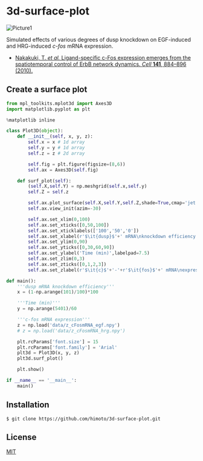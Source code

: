 # 3d-surface-plot

![Picture1](https://user-images.githubusercontent.com/31299606/59900035-db982380-9431-11e9-9603-8f2cdbc0a8e4.png)

Simulated effects of various degrees of dusp knockdown on EGF-induced and HRG-induced *c-fos* mRNA expression.
- [Nakakuki, T. *et al.* Ligand-specific c-Fos expression emerges from the spatiotemporal control of ErbB network dynamics. *Cell* **141**, 884–896 (2010).](https://doi.org/10.1016/j.cell.2010.03.054)

## Create a surface plot
```python
from mpl_toolkits.mplot3d import Axes3D
import matplotlib.pyplot as plt

%matplotlib inline

class Plot3D(object):
    def __init__(self, x, y, z):
        self.x = x # 1d array
        self.y = y # 1d array
        self.z = z # 2d array

        self.fig = plt.figure(figsize=(8,6))
        self.ax = Axes3D(self.fig)

    def surf_plot(self):
        (self.X,self.Y) = np.meshgrid(self.x,self.y)
        self.Z = self.z

        self.ax.plot_surface(self.X,self.Y,self.Z,shade=True,cmap='jet',rstride=1,cstride=1)
        self.ax.view_init(azim=-30)

        self.ax.set_xlim(0,100)
        self.ax.set_xticks([0,50,100])
        self.ax.set_xticklabels(['100','50','0'])
        self.ax.set_xlabel(r'$\it{dusp}$'+' mRNA\nknockdown efficiency (%)',labelpad=10)
        self.ax.set_ylim(0,90)
        self.ax.set_yticks([0,30,60,90])
        self.ax.set_ylabel('Time (min)',labelpad=7.5)
        self.ax.set_zlim(0,3)
        self.ax.set_zticks([0,1,2,3])
        self.ax.set_zlabel(r'$\it{c}$'+'-'+r'$\it{fos}$'+' mRNA\nexpression (%)',labelpad=5)

def main():
    '''dusp mRNA knockdown efficiency'''
    x = (1-np.arange(101)/100)*100

    '''Time (min)'''
    y = np.arange(5401)/60

    '''c-fos mRNA expression'''
    z = np.load('data/z_cFosmRNA_egf.npy')
    # z = np.load('data/z_cFosmRNA_hrg.npy')

    plt.rcParams['font.size'] = 15
    plt.rcParams['font.family'] = 'Arial'
    plt3d = Plot3D(x, y, z)
    plt3d.surf_plot()

    plt.show()

if __name__ == '__main__':
    main()
```

## Installation
    $ git clone https://github.com/himoto/3d-surface-plot.git
## License
[MIT](/LICENSE)
